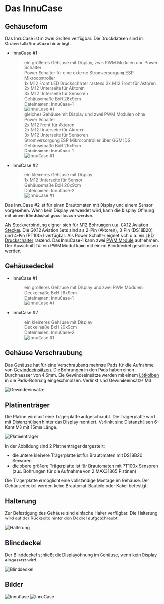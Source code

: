 # Das InnuCase

## Gehäuseform

Das InnuCase ist in zwei Größen verfügbar. Die Druckdateien sind im Ordner tolls/InnuCase hinterlegt.

* InnuCase #1
    > ein größeres Gehäuse mit Display, zwei PWM Modulen und Power Schalter\
    > Power Schalter für eine externe Stromversorgung ESP Mikrocontroller\
    > 1x M12 Front LED Druckschalter rastend
    > 2x M12 Front für Aktoren\
    > 2x M12 Unterseite für Aktoren\
    > 3x M12 Unterseite für Sensoren\
    > Gehäusemaße BxH 26x9cm\
    > Dateinamen: InnuCase-1\
    ![InnuCase #1](/docs/img/Case-1_Display_2PWM_Power.jpg)\
    > gleiches Gehäuse mit Display und zwei PWM Modulen ohne Power Schalter\
    > 2x M12 Front für Aktoren\
    > 2x M12 Unterseite für Aktoren\
    > 3x M12 Unterseite für Sensoren\
    > Stromversorgung ESP Mikrocontroller über GGM IDS\
    > Gehäusemaße BxH 26x9cm\
    > Dateinamen: InnuCase-1\
    ![InnuCase #1](/docs/img/Case-1_Display_2PWM.jpg)

* InnuCase #2
    > ein kleineres Gehäuse mit Display\
    > 1x M12 Unterseite für Sensor\
    > Gehäusemaße BxH 20x9cm\
    > Dateinamen: InnuCase-2\
    ![InnuCase #1](/docs/img/Case-2_Display.jpg)

Das InnuCase #2 ist für einen Brautomaten mit Display und einem Sensor vorgesehen. Wenn kein Display verwendet wird, kann die Display Öffnung mit einem Blinddeckel geschlossen werden.

Als Steckverbindung eignen sich für M12 Bohrungen u.a. [GX12 Aviation Stecker](https://www.amazon.de/dp/B0C6SJK1KZ/?coliid=I25GPP716VQUBU&colid=I7GQB171JGLX&psc=1&ref_=cm_sw_r_cp_ud_lstpd_6Z58FR08HC6VACCZPY83). Die GX12 Aviation Sets sind als 2-Pin (Aktoren), 3-Pin (DS18B20) und 4-Pin (PT100x) verfügbar.
Als Power Schalter eignet sich u.a. ein [LED Druckschalter](https://www.amazon.de/dp/B09WXPJQN3?psc=1&ref=ppx_yo2ov_dt_b_product_details) rastend. Das InnuCase-1 kann zwei [PWM Module](https://www.amazon.de/dp/B0B7X6Z34Z/?coliid=I1KLJXGJL47O5M&colid=I7GQB171JGLX&psc=1&ref_=cm_sw_r_cp_ud_lstpd_56603DDHC44WFNJ0BFM4) aufnehmen. Der Ausschnitt für ein PWM Modul kann mit einem Blinddeckel geschlossen werden.

## Gehäusedeckel

* InnuCase #1
    > ein größeres Gehäuse mit Display und zwei PWM Modulen\
    > Deckelmaße BxH 26x9cm\
    > Dateinamen: InnuCase-1\
    ![InnuCase #1](/docs/img/Deckel-1_Display_2PWM.jpg)
* InnuCase #2
    > ein kleineres Gehäuse mit Display\
    > Deckelmaße BxH 20x9cm\
    > Dateinamen: InnuCase-2\
    ![InnuCase #1](/docs/img/Deckel-2_Display.jpg)

## Gehäuse Verschraubung

Das Gehäuse hat für eine Verschraubung mehrere Pads für die Aufnahme von [Gewindeeinsätzen](https://www.amazon.de/dp/B0BZVGQ91H/?coliid=I1EM9CS796PWGZ&colid=I7GQB171JGLX&psc=1&ref_=cm_sw_r_cp_ud_lstpd_64ER38VQR1H02DJ4WZ4A). Die Bohrungen in den Pads haben einen Durchmesser von 4.6mm. Die Gewindeeinsätze werden mit einem [Lötkolben](https://www.amazon.de/gp/product/B0CDBSGSXY/ref=ppx_yo_dt_b_search_asin_title?ie=UTF8&th=1) in die Pads-Bohrung eingeschmolzen. Verlinkt sind Gewindeeinsätze M3.

![Gewindeeinsätze](/docs/img/Gewindeeinsätze.jpg)

## Platinenträger

Die Platine wird auf eine Trägerplatte aufgeschraubt. Die Trägerplatte wird mit [Distanzhülsen](https://www.reichelt.de/distanzhuelsen-metall-6-kant-m3-15mm-da-15mm-p7018.html?CCOUNTRY=445&LANGUAGE=de&trstct=pos_0&nbc=1&&r=1) hinter das Display montiert. Verlinkt sind Distanzhülsen 6-Kant M3 mit 15mm Länge.

![Platinenträger](/docs/img/Platinenträger.jpg)

In der Abbildung sind 2 Platinenträger dargestellt:

* die untere kleinere Trägerplatte ist für Brautomaten mit DS18B20 Sensoren
* die obere größere Trägerplatte ist für Brautomaten mit PT100x Sensoren (zus. Bohrungen für die Aufnahme von 2 MAX31865 Platinen)

Die Trägerplatte ermöglicht eine vollständige Montage im Gehäuse. Der Gehäusedeckel werden keine Brautomat-Bauteile oder Kabel befestigt.

## Halterung

Zur Befestigung des Gehäuse sind einfache Halter verfügbar. Die Halterung wird auf der Rückseite hinter den Deckel aufgeschraubt.

![Halterung](/docs/img/Halterung.jpg)

## Blinddeckel

Der Blinddeckel schließt die Displayöffnung im Gehäuse, wenn kein Display eingesetzt wird.

![Blinddeckel](/docs/img/Blinddeckel.jpg)

## Bilder

![InnuCase](/docs/img/brautomat_01.jpg)
![InnuCase](/docs/img/brautomat_02.jpg)
